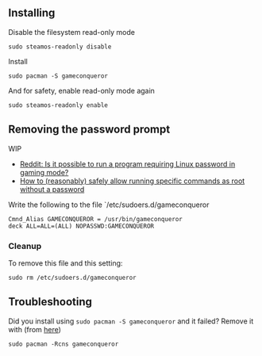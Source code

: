 
## Installing

Disable the filesystem read-only mode

```
sudo steamos-readonly disable
```

Install

```
sudo pacman -S gameconqueror
```

And for safety, enable read-only mode again

```
sudo steamos-readonly enable
```

## Removing the password prompt

WIP

- [Reddit: Is it possible to run a program requiring Linux password in gaming mode?](https://www.reddit.com/r/steamdeck_linux/comments/w9utc4/is_it_possible_to_run_a_program_requiring_linux/)
- [How to (reasonably) safely allow running specific commands as root without a password](https://www.reddit.com/r/SteamDeck/comments/11zu3hl/how_to_reasonably_safely_allow_running_specific/)

Write the following to the file `/etc/sudoers.d/gameconqueror

```sudoers
Cmnd_Alias GAMECONQUEROR = /usr/bin/gameconqueror
deck ALL=ALL=(ALL) NOPASSWD:GAMECONQUEROR
```

### Cleanup

To remove this file and this setting:

```
sudo rm /etc/sudoers.d/gameconqueror
```

<!-- ----------

Update: You can also specify checksums which are useful if you want to safely run scripts or binaries that the deck user has permission to modify. For example

Cmnd_Alias NEXTDNS = sha256:8873b1106aa830946923a33815c1c01449c62a43c4680c8447d2c6fca5c28dd6 /home/deck/.local/bin/nextdns

---------- -->

## Troubleshooting

Did you install using `sudo pacman -S gameconqueror` and it failed? Remove it with (from [here](https://linux-packages.com/arch-linux/package/gameconqueror))

```
sudo pacman -Rcns gameconqueror
```
